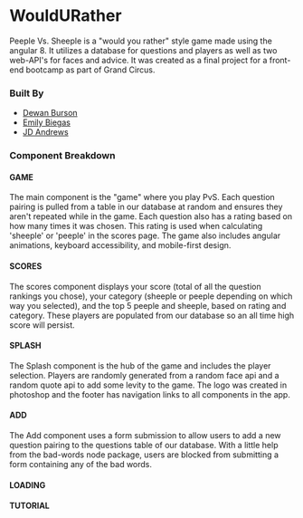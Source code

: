 # WouldURather

Peeple Vs. Sheeple is a "would you rather" style game made using the angular 8. It utilizes a database for questions and players as well as two web-API's for faces and advice. It was created as a final project for a front-end bootcamp as part of Grand Circus.

### Built By

- [Dewan Burson]("https://github.com/Dewanlb")
- [Emily Biegas]("https://github.com/emilyBiegas")
- [JD Andrews]("https://github.com/jd-andrews")

### Component Breakdown

#### GAME

The main component is the "game" where you play PvS. Each question pairing is pulled from a table in our database at random and ensures they aren't repeated while in the game. Each question also has a rating based on how many times it was chosen. This rating is used when
calculating 'sheeple' or 'peeple' in the scores page. The game also includes angular animations, keyboard accessibility, and mobile-first design.

#### SCORES

The scores component displays your score (total of all the question rankings you chose), your category (sheeple or peeple depending on which way you selected), and the top 5 peeple and sheeple, based on rating and category. These players are populated from our database so an all time high score will persist.

#### SPLASH

The Splash component is the hub of the game and includes the player selection. Players are randomly generated from a random face api and a random quote api to add some levity to the game. The logo was created in photoshop and the footer has navigation links to all components in the app.

#### ADD

The Add component uses a form submission to allow users to add a new question pairing to the questions table of our database. With a little help from the bad-words node package, users are blocked from submitting a form containing any of the bad words. 

#### LOADING

#### TUTORIAL
